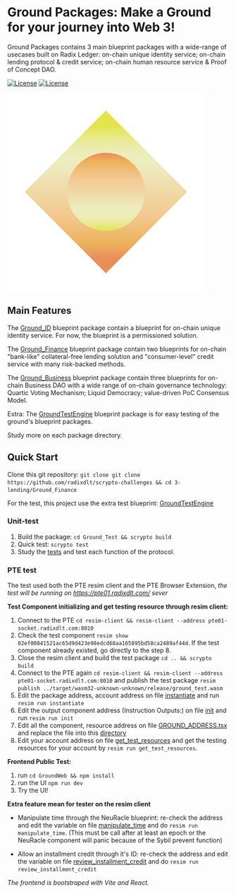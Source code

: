 # Ground Packages: Make a Ground for your journey into Web 3!

Ground Packages contains 3 main blueprint packages with a wide-range of usecases built on Radix Ledger: on-chain unique identity service; on-chain lending protocol & credit service; on-chain human resource service & Proof of Concept DAO.

[![License](https://img.shields.io/badge/License-Apache_2.0-blue.svg)](https://opensource.org/licenses/Apache-2.0)
[![License](https://img.shields.io/badge/license-MIT-blue.svg)](https://opensource.org/licenses/MIT)

![](./GroundWeb/public/logo.svg)

## Main Features

The [Ground_ID](./Ground_ID/) blueprint package contain a blueprint for on-chain unique identity service. For now, the blueprint is a permissioned solution.

The [Ground_Finance](./Ground_Finance/) blueprint package contain two blueprints for on-chain "bank-like" collateral-free lending solution and "consumer-level" credit service with many risk-backed methods.

The [Ground_Business](./Ground_Business/) blueprint package contain three blueprints for on-chain Business DAO with a wide range of on-chain governance technology: Quartic Voting Mechanism; Liquid Democracy; value-driven PoC Consensus Model.

Extra: The [GroundTestEngine](./Ground_Test/) blueprint package is for easy testing of the ground's blueprint packages.

Study more on each package directory.

## Quick Start

Clone this git repository: `git clone git clone https://github.com/radixdlt/scrypto-challenges && cd 3-lending/Ground_Finance`

For the test, this project use the extra test blueprint: [GroundTestEngine](./Ground_Test/README.md)

### Unit-test

1. Build the package: `cd Ground_Test && scrypto build`
2. Quick test: `scrypto test`
3. Study the [tests](./Ground_Test/tests/lib.rs) and test each function of the protocol.

### PTE test
The test used both the PTE resim client and the PTE Browser Extension, *the test will be running on https://pte01.radixdlt.com/ sever*

**Test Component initializing and get testing resource through resim client:**
1. Connect to the PTE `cd resim-client && resim-client --address pte01-socket.radixdlt.com:8010`
2. Check the test component `resim show 02ef00841521ac65d9d423e98edcd68aa165895bd58ca2489af44d`. If the test component already existed, go directly to the step 8.
3. Close the resim client and build the test package `cd .. && scrypto build`
4. Connect to the PTE again `cd resim-client && resim-client --address pte01-socket.radixdlt.com:8010` and publish the test package `resim publish ../target/wasm32-unknown-unknown/release/ground_test.wasm` 
5. Edit the package address, account address on file [instantiate](./Ground_Test/resim-client/instantiate) and run `resim run instantiate`
6. Edit the output component address (Instruction Outputs:) on file [init](./Ground_Test/resim-client/init) and run `resim run init`
7. Edit all the component, resource address on file [GROUND_ADDRESS.tsx](./Ground_Test/resim-client/GROUND_ADDRESS.tsx) and replace the file into this [directory](./GroundWeb/src/assets/GROUND_ADDRESS.tsx)
8. Edit your account address on file [get_test_resources](./Ground_Test/resim-client/get_test_resource) and get the testing resources for your account by `resim run get_test_resources`. 

**Frontend Public Test:**
1. run `cd GroundWeb && npm install`
2. run the UI `npm run dev`
3. Try the UI!

**Extra feature mean for tester on the resim client**
- Manipulate time through the NeuRacle blueprint: re-check the address and edit the variable on file [manipulate_time](./Ground_Test/resim-client/manipulate_time) and do `resim run manipulate_time`. (This must be call after at least an epoch or the NeuRacle component will panic because of the Sybil prevent function)

- Allow an installment credit through it's ID: re-check the address and edit the variable on file [review_installment_credit](./Ground_Test/resim-client/review_installment_credit) and do `resim run review_installment_credit`

*The frontend is bootstraped with Vite and React.*